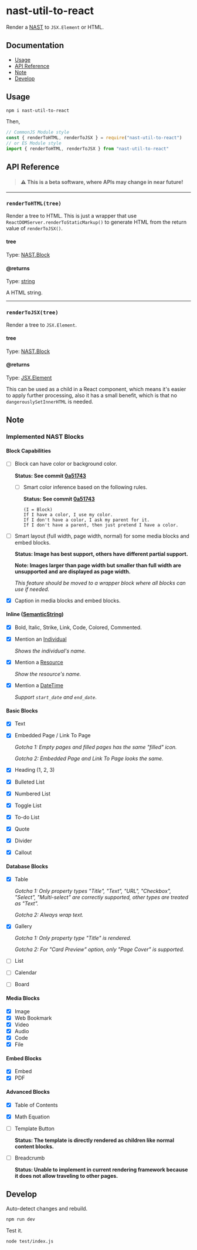 # nast-util-to-react

Render a [NAST](https://github.com/dragonman225/nast/blob/0a5174370b6f30739baf2e6f8b3738028415ba22/packages/nast-types/index.d.ts#L12) to `JSX.Element` or HTML.

## Documentation

* [Usage](#Usage)
* [API Reference](#API-Reference)
* [Note](#Note)
* [Develop](#Develop)

## Usage

```bash
npm i nast-util-to-react
```

Then, 

```javascript
// CommonJS Module style
const { renderToHTML, renderToJSX } = require("nast-util-to-react")
// or ES Module style
import { renderToHTML, renderToJSX } from "nast-util-to-react"
```

## API Reference

> #### :warning: This is a beta software, where APIs may change in near future!

---

### `renderToHTML(tree)`

Render a tree to HTML. This is just a wrapper that use `ReactDOMServer.renderToStaticMarkup()` to generate HTML from the return value of `renderToJSX()`.

#### **tree**

Type: [NAST.Block](https://github.com/dragonman225/nast/blob/0a5174370b6f30739baf2e6f8b3738028415ba22/packages/nast-types/index.d.ts#L12)

#### **@returns**

Type: [string](https://developer.mozilla.org/en-US/docs/Web/JavaScript/Reference/Global_Objects/String)

A HTML string.

---

### `renderToJSX(tree)`

Render a tree to `JSX.Element`.

#### **tree**

Type: [NAST.Block](https://github.com/dragonman225/nast/blob/0a5174370b6f30739baf2e6f8b3738028415ba22/packages/nast-types/index.d.ts#L12)

#### **@returns**

Type: [JSX.Element](https://github.com/DefinitelyTyped/DefinitelyTyped/blob/86ab4d56fa27a429827c24c8ff05971e9ca766de/types/react/index.d.ts#L2883)

This can be used as a child in a React component, which means it's easier to apply further processing, also it has a small benefit, which is that no `dangerouslySetInnerHTML` is needed.

## Note

### Implemented NAST Blocks

#### Block Capabilities

- [ ] Block can have color or background color.

  **Status: See commit [0a51743](https://github.com/dragonman225/nast/commit/0a5174370b6f30739baf2e6f8b3738028415ba22)**

  - [ ] Smart color inference based on the following rules.

    **Status: See commit [0a51743](https://github.com/dragonman225/nast/commit/0a5174370b6f30739baf2e6f8b3738028415ba22)**

    ```
    (I = Block)
    If I have a color, I use my color. 
    If I don't have a color, I ask my parent for it.
    If I don't have a parent, then just pretend I have a color.
    ```

- [ ] Smart layout (full width, page width, normal) for some media blocks and embed blocks.

  **Status: Image has best support, others have different partial support.**

  **Note: Images larger than page width but smaller than full width are unsupported and are displayed as page width.**

  *This feature should be moved to a wrapper block where all blocks can use if needed.*

- [x] Caption in media blocks and embed blocks.

#### Inline ([SemanticString](https://github.com/dragonman225/nast/blob/0a5174370b6f30739baf2e6f8b3738028415ba22/packages/nast-types/SemanticString.d.ts#L20))

- [x] Bold, Italic, Strike, Link, Code, Colored, Commented.

- [x] Mention an [Individual](https://github.com/dragonman225/nast/blob/0a5174370b6f30739baf2e6f8b3738028415ba22/packages/nast-types/SemanticString.d.ts#L77)

  *Shows the individual's name.*

- [x] Mention a [Resource](https://github.com/dragonman225/nast/blob/0a5174370b6f30739baf2e6f8b3738028415ba22/packages/nast-types/SemanticString.d.ts#L95)

  *Show the resource's name.*

- [x] Mention a [DateTime](https://github.com/dragonman225/nast/blob/0a5174370b6f30739baf2e6f8b3738028415ba22/packages/nast-types/SemanticString.d.ts#L130)

  *Support `start_date` and `end_date`*.

#### Basic Blocks

- [x] Text
- [x] Embedded Page / Link To Page

  *Gotcha 1: Empty pages and filled pages has the same "filled" icon.*
  
  *Gotcha 2: Embedded Page and Link To Page looks the same.*

- [x] Heading (1, 2, 3)
- [x] Bulleted List
- [x] Numbered List
- [x] Toggle List
- [x] To-do List
- [x] Quote
- [x] Divider
- [x] Callout

#### Database Blocks

- [x] Table

  *Gotcha 1: Only property types "Title", "Text", "URL", "Checkbox", "Select", "Multi-select" are correctly supported, other types are treated as "Text".*
  
  *Gotcha 2: Always wrap text.*

- [x] Gallery

  *Gotcha 1: Only property type "Title" is rendered.*

  *Gotcha 2: For "Card Preview" option, only "Page Cover" is supported.*

- [ ] List
- [ ] Calendar
- [ ] Board

#### Media Blocks

- [x] Image
- [x] Web Bookmark
- [x] Video
- [x] Audio
- [x] Code
- [x] File

#### Embed Blocks

- [x] Embed
- [x] PDF

#### Advanced Blocks

- [x] Table of Contents
- [x] Math Equation
- [ ] Template Button

  **Status: The template is directly rendered as children like normal content blocks.**

- [ ] Breadcrumb

  **Status: Unable to implement in current rendering framework because it does not allow traveling to other pages.**

## Develop

Auto-detect changes and rebuild.

```bash
npm run dev
```

Test it.

```bash
node test/index.js
```